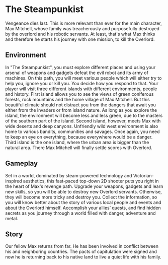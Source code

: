# The Steampunkist

Vengeance dies last. This is more relevant than ever for the main character, Max Mitchell, whose family was treacherously and purposefully destroyed by the overlord and his robotic servants. At least, that's what Max thinks and therefore he starts his journey with one mission, to kill the Overlord.

## Environment
In "The Steampunkist", you must explore different places and using your arsenal of weapons and gadgets defeat the evil robot and its army of machines. On this path, you will meet various people which will either try to help you, ignore you or kill you. You decide how you respond to that.
Your player will visit three different islands with different environments, people and history.
First island allows you to see the views of green coniferous forests, rock mountains and the home village of Max Mitchell. But this beautiful climate should not distract you from the dangers that await you either from the invaders or from island nature. As long as you explore the island, the environment will become less and less green, due to the masters of the southern part of the island.
Second island, however, meets Max with wide deserts and deep canyons. Unfriendly wild west environment is also home to various bandits, communities and savages. Once again, you need to keep an eye on everything, because everywhere would be a danger.
Third island is the one island, where the urban area is bigger than the natural area. There Max Mitchell will finally settle scores with Overlord.

## Gameplay
Set in a world, dominated by steam-powered technology and Victorian-inspired aesthetics, this fast-paced top-down 2D shooter puts you right in the heart of Max's revenge path. Upgrade your weapons, gadgets and learn new skills, so you will be able to destroy new Overlord servants. Otherwise, they will become more tricky and destroy you.
Collect the information, so you will know better about the story of various local people and events and about the Overlord himself.
Accomplish your allies’ quests, and find hidden secrets as you journey through a world filled with danger, adventure and metal.

## Story
Our fellow Max returns from far. He has been involved in conflict between his and neighboring countries. The pacts of capitulation were signed and now he is returning back to his native land to live a quiet life with his family.

